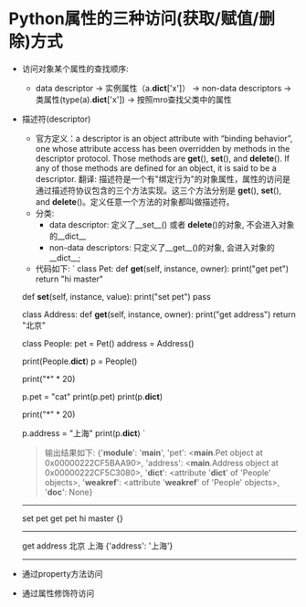 # Python属性的三种访问(获取/赋值/删除)方式

- 访问对象某个属性的查找顺序:
    - data descriptor -> 实例属性（a.__dict__['x']） -> non-data descriptors -> 类属性(type(a).__dict__['x']) -> 按照mro查找父类中的属性

- 描述符(descriptor)
    - 官方定义：a descriptor is an object attribute with “binding behavior”, one whose attribute access has been overridden by methods in the descriptor protocol. Those methods are __get__(), __set__(), and __delete__(). If any of those methods are defined for an object, it is said to be a descriptor.
    翻译: 描述符是一个有"绑定行为"的对象属性，属性的访问是通过描述符协议包含的三个方法实现。这三个方法分别是 __get__(), __set__(), and __delete__()。定义任意一个方法的对象都叫做描述符。
    - 分类:
        - data descriptor: 定义了__set__() 或者 __delete__()的对象, 不会进入对象的__dict__
        - non-data descriptors: 只定义了__get__()的对象, 会进入对象的__dict__;
    - 代码如下:
    `
    class Pet:
    def __get__(self, instance, owner):
        print("get pet")
        return "hi master"

    def __set__(self, instance, value):
        print("set pet")
        pass

    class Address:
    def __get__(self, instance, owner):
        print("get address")
        return "北京"


    class People:
    pet = Pet()
    address = Address()

    print(People.__dict__)
    p = People()

    print("*" * 20)

    p.pet = "cat"
    print(p.pet)
    print(p.__dict__)

    print("*" * 20)

    p.address = "上海"
    print(p.__dict__)
    `
    > 输出结果如下:
    {'__module__': '__main__', 'pet': <__main__.Pet object at 0x00000222CF5BAA90>, 'address': <__main__.Address object at 0x00000222CF5C3080>, '__dict__': <attribute '__dict__' of 'People' objects>, '__weakref__': <attribute '__weakref__' of 'People' objects>, '__doc__': None}
    ********************
    set pet
    get pet
    hi master
    {}
    ********************
    get address
    北京
    上海
    {'address': '上海'}
    ********************







- 通过property方法访问
- 通过属性修饰符访问
